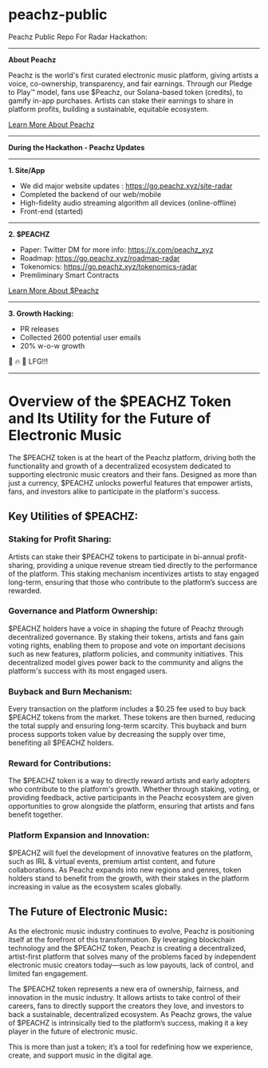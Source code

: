 # peachz-public
Peachz Public Repo For Radar Hackathon: 

---


**About Peachz**

Peachz is the world's first curated electronic music platform, giving artists a voice, co-ownership, transparency, and fair earnings. Through our Pledge to Play™ model, fans use $Peachz, our Solana-based token (credits), to gamify in-app purchases. Artists can stake their earnings to share in platform profits, building a sustainable, equitable ecosystem.

[Learn More About Peachz](https://go.peachz.xyz/site-radar)


---

**During the Hackathon - Peachz Updates**

---

**1. Site/App**

- We did major website updates : https://go.peachz.xyz/site-radar
- Completed the backend of our web/mobile
- High-fidelity audio streaming algorithm all devices (online-offline)
- Front-end (started)

---


**2. $PEACHZ**

- Paper: Twitter DM for more info: https://x.com/peachz_xyz
- Roadmap: https://go.peachz.xyz/roadmap-radar
- Tokenomics: https://go.peachz.xyz/tokenomics-radar
- Premliminary Smart Contracts

[Learn More About $Peachz](https://github.com/chrismacmade/peachz-public/blob/main/README.md#overview-of-the-peachz-token-and-its-utility-for-the-future-of-electronic-music)

---


**3. Growth Hacking:**
 
- PR releases
- Collected 2600 potential user emails
- 20% w-o-w growth


🍑 🔥 🚀 LFG!!! 

---

# Overview of the $PEACHZ Token and Its Utility for the Future of Electronic Music

The $PEACHZ token is at the heart of the Peachz platform, driving both the functionality and growth of a decentralized ecosystem dedicated to supporting electronic music creators and their fans. Designed as more than just a currency, $PEACHZ unlocks powerful features that empower artists, fans, and investors alike to participate in the platform's success.

## Key Utilities of $PEACHZ:

### Staking for Profit Sharing:
Artists can stake their $PEACHZ tokens to participate in bi-annual profit-sharing, providing a unique revenue stream tied directly to the performance of the platform. This staking mechanism incentivizes artists to stay engaged long-term, ensuring that those who contribute to the platform’s success are rewarded.

### Governance and Platform Ownership:
$PEACHZ holders have a voice in shaping the future of Peachz through decentralized governance. By staking their tokens, artists and fans gain voting rights, enabling them to propose and vote on important decisions such as new features, platform policies, and community initiatives. This decentralized model gives power back to the community and aligns the platform's success with its most engaged users.

### Buyback and Burn Mechanism:
Every transaction on the platform includes a $0.25 fee used to buy back $PEACHZ tokens from the market. These tokens are then burned, reducing the total supply and ensuring long-term scarcity. This buyback and burn process supports token value by decreasing the supply over time, benefiting all $PEACHZ holders.

### Reward for Contributions:
The $PEACHZ token is a way to directly reward artists and early adopters who contribute to the platform's growth. Whether through staking, voting, or providing feedback, active participants in the Peachz ecosystem are given opportunities to grow alongside the platform, ensuring that artists and fans benefit together.

### Platform Expansion and Innovation:
$PEACHZ will fuel the development of innovative features on the platform, such as IRL & virtual events, premium artist content, and future collaborations. As Peachz expands into new regions and genres, token holders stand to benefit from the growth, with their stakes in the platform increasing in value as the ecosystem scales globally.

## The Future of Electronic Music:
As the electronic music industry continues to evolve, Peachz is positioning itself at the forefront of this transformation. By leveraging blockchain technology and the $PEACHZ token, Peachz is creating a decentralized, artist-first platform that solves many of the problems faced by independent electronic music creators today—such as low payouts, lack of control, and limited fan engagement.

The $PEACHZ token represents a new era of ownership, fairness, and innovation in the music industry. It allows artists to take control of their careers, fans to directly support the creators they love, and investors to back a sustainable, decentralized ecosystem. As Peachz grows, the value of $PEACHZ is intrinsically tied to the platform’s success, making it a key player in the future of electronic music.

This is more than just a token; it’s a tool for redefining how we experience, create, and support music in the digital age.

